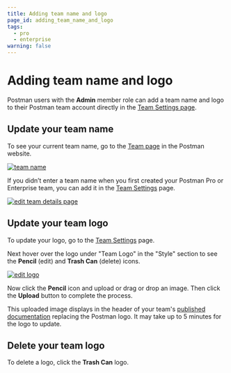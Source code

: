 ```yaml
---
title: Adding team name and logo
page_id: adding_team_name_and_logo
tags:
  - pro
  - enterprise
warning: false
---
```


# Adding team name and logo

Postman users with the **Admin** member role can add a team name and logo to their Postman team account directly in the [Team Settings page](https://go.postman.co/settings/team/general).

## Update your team name

To see your current team name, go to the [Team page](https://go.postman.co/team) in the Postman website.

[![team name](https://s3.amazonaws.com/postman-static-getpostman-com/postman-docs/WS-docs-team2-1.png)](https://s3.amazonaws.com/postman-static-getpostman-com/postman-docs/WS-docs-team2-1.png)

If you didn’t enter a team name when you first created your Postman Pro or Enterprise team, you can add it in the [Team Settings](https://go.postman.co/settings/team/general) page.

[![edit team details page](https://s3.amazonaws.com/postman-static-getpostman-com/postman-docs/WS-team-settings-plain-1.png)](https://s3.amazonaws.com/postman-static-getpostman-com/postman-docs/WS-team-settings-plain-1.png)

## Update your team logo

To update your logo, go to the [Team Settings](https://go.postman.co/settings/team/general) page.

Next hover over the logo under "Team Logo" in the "Style" section to see the **Pencil** \(edit\) and **Trash Can** \(delete\) icons.

[![edit logo](https://s3.amazonaws.com/postman-static-getpostman-com/postman-docs/WS-team-logo-edit-1.png)](https://s3.amazonaws.com/postman-static-getpostman-com/postman-docs/WS-team-logo-edit-1.png)

Now click the **Pencil** icon and upload or drag or drop an image. Then click the **Upload** button to complete the process.

This uploaded image displays in the header of your team's [published documentation](postman/api_documentation/publishing_public_docs.md) replacing the Postman logo. It may take up to 5 minutes for the logo to update.

## Delete your team logo

To delete a logo, click the **Trash Can** logo.

